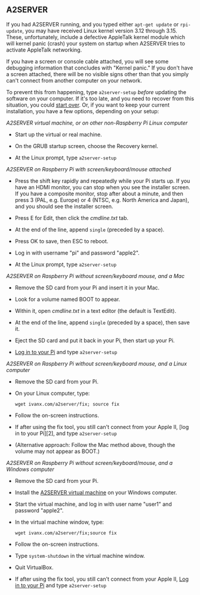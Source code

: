 ## A2SERVER

If you had A2SERVER running, and you typed either `apt-get update` or
`rpi-update`, you may have received Linux kernel version 3.12 through 3.15.
These, unfortunately, include a defective AppleTalk kernel module which will
kernel panic (crash) your system on startup when A2SERVER tries to activate
AppleTalk networking.

If you have a screen or console cable attached, you will see some debugging
information that concludes with \"Kernel panic.\" If you don\'t have a screen
attached, there will be no visible signs other than that you simply can\'t
connect from another computer on your network.

To prevent this from happening, type `a2server-setup` *before* updating the
software on your computer. If it\'s too late, and you need to recover from
this situation, you could [start over][1]. Or, if you want to keep your
current installation, you have a few options, depending on your setup:


_A2SERVER virtual machine, or on other non-Raspberry Pi Linux computer_

* Start up the virtual or real machine.

* On the GRUB startup screen, choose the Recovery kernel.

* At the Linux prompt, type `a2server-setup`


_A2SERVER on Raspberry Pi with screen/keyboard/mouse attached_

* Press the shift key rapidly and repeatedly while your Pi starts up. If you
  have an HDMI monitor, you can stop when you see the installer screen. If you
  have a composite monitor, stop after about a minute, and then press 3 (PAL,
  e.g. Europe) or 4 (NTSC, e.g. North America and Japan), and you should see
  the installer screen.

* Press E for Edit, then click the *cmdline.txt* tab.

* At the end of the line, append `single` (preceded by a space).

* Press OK to save, then ESC to reboot.

* Log in with username \"pi\" and password \"apple2\".

* At the Linux prompt, type `a2server-setup`


_A2SERVER on Raspberry Pi without screen/keyboard mouse, and a Mac_

* Remove the SD card from your Pi and insert it in your Mac.

* Look for a volume named BOOT to appear.

* Within it, open *cmdline.txt* in a text editor (the default is TextEdit).

* At the end of the line, append `single` (preceded by a space), then save it.

* Eject the SD card and put it back in your Pi, then start up your Pi.

* [Log in to your Pi](a2server_raspberrypi_login.md) and type `a2server-setup`


_A2SERVER on Raspberry Pi without screen/keyboard mouse, and a Linux computer_

* Remove the SD card from your Pi.

* On your Linux computer, type:
  ```
  wget ivanx.com/a2server/fix; source fix
  ```

* Follow the on-screen instructions.

* If after using the fix tool, you still can\'t connect from your Apple II,
  [log in to your Pi][2], and type `a2server-setup`

* (Alternative approach: Follow the Mac method above, though the volume may
  not appear as BOOT.)


_A2SERVER on Raspberry Pi without screen/keyboard/mouse, and a Windows
computer_

* Remove the SD card from your Pi.

* Install the [A2SERVER virtual machine](a2server_virtualbox.md) on your
  Windows computer.

* Start the virtual machine, and log in with user name \"user1\" and
  password \"apple2\".

* In the virtual machine window, type:
  ```
  wget ivanx.com/a2server/fix;source fix
  ```

* Follow the on-screen instructions.

* Type `system-shutdown` in the virtual machine window.

* Quit VirtualBox.

* If after using the fix tool, you still can\'t connect from your Apple
  II, [Log in to your Pi](a2server_raspberrypi_login.md) and type
  `a2server-setup`


[1]: http://ivanx.com/a2server/
